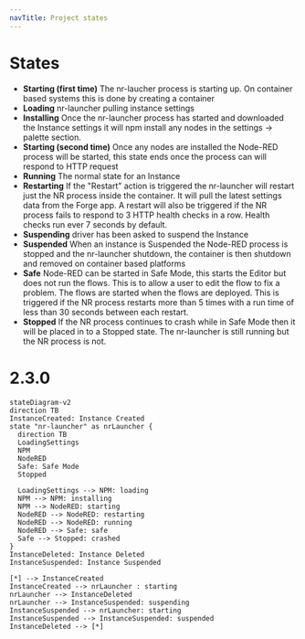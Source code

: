```yaml
---
navTitle: Project states
---
```


# States
- **Starting (first time)** The nr-laucher process is starting up. On container based systems this is done by creating a container
- **Loading** nr-launcher pulling instance settings 
- **Installing** Once the nr-launcher process has started and downloaded the Instance settings it will npm install any nodes in the settings -> palette section. 
- **Starting (second time)** Once any nodes are installed the Node-RED process will be started, this state ends once the process can will respond to HTTP request
- **Running** The normal state for an Instance
- **Restarting** If the "Restart" action is triggered the nr-launcher will restart just the NR process inside the container. It will pull the latest settings data from the Forge app. A restart will also be triggered if the NR process fails to respond to 3 HTTP health checks in a row. Health checks run ever 7 seconds by default.
- **Suspending** driver has been asked to suspend the Instance
- **Suspended** When an instance is Suspended the Node-RED process is stopped and the nr-launcher shutdown, the container is then shutdown and removed on container based platforms
- **Safe** Node-RED can be started in Safe Mode, this starts the Editor but does not run the flows. This is to allow a user to edit the flow to fix a problem. The flows are started when the flows are deployed. This is triggered if the NR process restarts more than 5 times with a run time of less than 30 seconds between each restart.
- **Stopped** If the NR process continues to crash while in Safe Mode then it will be placed in to a Stopped state. The nr-launcher is still running but the NR process is not.

# 2.3.0
```mermaid
stateDiagram-v2
direction TB
InstanceCreated: Instance Created
state "nr-launcher" as nrLauncher {
  direction TB
  LoadingSettings
  NPM
  NodeRED
  Safe: Safe Mode
  Stopped

  LoadingSettings --> NPM: loading
  NPM --> NPM: installing
  NPM --> NodeRED: starting
  NodeRED --> NodeRED: restarting
  NodeRED --> NodeRED: running
  NodeRED --> Safe: safe
  Safe --> Stopped: crashed
}
InstanceDeleted: Instance Deleted
InstanceSuspended: Instance Suspended

[*] --> InstanceCreated
InstanceCreated --> nrLauncher : starting
nrLauncher --> InstanceDeleted
nrLauncher --> InstanceSuspended: suspending
InstanceSuspended --> nrLauncher: starting
InstanceSuspended --> InstanceSuspended: suspended
InstanceDeleted --> [*]
```

